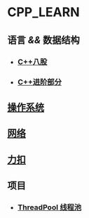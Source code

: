 # CPP_LEARN

## 语言 *&&* 数据结构

- ### [C++八股](https://github.com/fybf-f/CPP_LEARN/blob/main/C%2B%2B八股.md)

- ### [C++进阶部分](https://github.com/fybf-f/CPP_LEARN/blob/main/C%2B%2B进阶.md)

### 

## [操作系统](https://github.com/fybf-f/CPP_LEARN/blob/main/OS.md)

## [网络](https://github.com/fybf-f/CPP_LEARN/blob/main/网络.md)

## [力扣](https://github.com/fybf-f/CPP_LEARN/blob/main/leetcode.md)

## 项目

- ### [ThreadPool 线程池 ](https://github.com/fybf-f/ThreadPool)